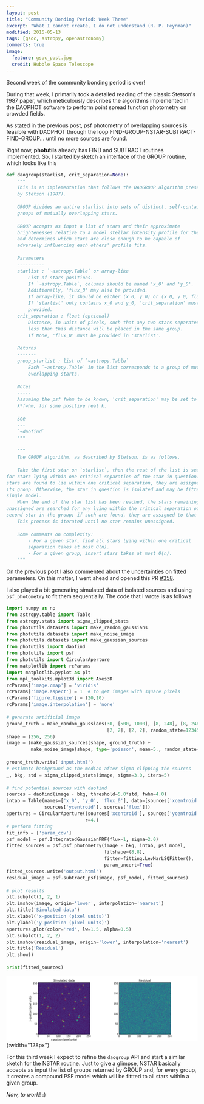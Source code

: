 ```yaml
---
layout: post
title: "Community Bonding Period: Week Three"
excerpt: "What I cannot create, I do not understand (R. P. Feynman)"
modified: 2016-05-13
tags: [gsoc, astropy, openastronomy]
comments: true
image:
  feature: gsoc_post.jpg
  credit: Hubble Space Telescope
---
```


Second week of the community bonding period is over!

During that week, I primarily took a detailed reading of the classic Stetson's 1987 paper, which meticulously describes the algorithms implemented in the DAOPHOT software to perform point spread function photometry on crowded fields.

As stated in the previous post, psf photometry of overlapping sources is feasible with DAOPHOT through the loop FIND-GROUP-NSTAR-SUBTRACT-FIND-GROUP... until no more sources are found.

Right now, **photutils** already has FIND and SUBTRACT routines implemented. 
So, I started by sketch an interface of the GROUP routine, which looks like this

```python
def daogroup(starlist, crit_separation=None):
    """
    This is an implementation that follows the DAOGROUP algorithm presented
    by Stetson (1987).

    GROUP divides an entire starlist into sets of distinct, self-contained
    groups of mutually overlapping stars.

    GROUP accepts as input a list of stars and their approximate
    brightenesses relative to a model stellar intensity profile for the frame
    and determines which stars are close enough to be capable of
    adversely influencing each others' profile fits.

    Parameters
    ----------
    starlist : `~astropy.Table` or array-like
        List of stars positions.
        If `~astropy.Table`, columns should be named 'x_0' and 'y_0'.
        Additionally, 'flux_0' may also be provided. 
        If array-like, it should be either (x_0, y_0) or (x_0, y_0, flux_0).
        If 'starlist' only contains x_0 and y_0, 'crit_separation' must be
        provided.
    crit_separation : float (optional)
        Distance, in units of pixels, such that any two stars separated by
        less than this distance will be placed in the same group.
        If None, 'flux_0' must be provided in 'starlist'.
    
    Returns
    -------
    group_starlist : list of `~astropy.Table`
        Each `~astropy.Table` in the list corresponds to a group of mutually
        overlapping starts.

    Notes
    -----
    Assuming the psf fwhm to be known, 'crit_separation' may be set to
    k*fwhm, for some positive real k.

    See
    ---
    `~daofind`
    """

    """
    The GROUP algorithm, as described by Stetson, is as follows.

    Take the first star on `starlist`, then the rest of the list is searched
for stars lying within one critical separation of the star in question. If any
stars are found to lie within one critical separation, they are assigned to
its group. Otherwise, the star in question is isolated and may be fitted by a
single model.
    When the end of the star list has been reached, the stars remaining
unassigned are searched for any lying within the critical separation of the
second star in the group; if such are found, they are assigned to that group.
    This process is iterated until no star remains unassigned.

    Some comments on complexity:
        - For a given star, find all stars lying within one critical
        separation takes at most O(n).
        - For a given group, insert stars takes at most O(n).
    """
```

On the previous post I also commented about the uncertainties on fitted parameters. On this matter, I went ahead and opened this PR [#358](https://github.com/astropy/photutils/pull/358).

I also played a bit generating simulated data of isolated sources and using `psf_photometry` to fit them sequentially. The code that I wrote is as follows

```python
import numpy as np
from astropy.table import Table
from astropy.stats import sigma_clipped_stats
from photutils.datasets import make_random_gaussians
from photutils.datasets import make_noise_image
from photutils.datasets import make_gaussian_sources
from photutils import daofind
from photutils import psf
from photutils import CircularAperture
from matplotlib import rcParams
import matplotlib.pyplot as plt
from mpl_toolkits.mplot3d import Axes3D
rcParams['image.cmap'] = 'viridis'
rcParams['image.aspect'] = 1  # to get images with square pixels
rcParams['figure.figsize'] = (20,10)
rcParams['image.interpolation'] = 'none'

# generate artificial image
ground_truth = make_random_gaussians(30, [500, 1000], [8, 248], [8, 248],
                                     [2, 2], [2, 2], random_state=12345)
shape = (256, 256)
image = (make_gaussian_sources(shape, ground_truth) +
         make_noise_image(shape, type='poisson', mean=5., random_state=12345))

ground_truth.write('input.html')
# estimate background as the median after sigma clipping the sources
_, bkg, std = sigma_clipped_stats(image, sigma=3.0, iters=5)

# find potential sources with daofind
sources = daofind(image - bkg, threshold=5.0*std, fwhm=4.0)
intab = Table(names=['x_0', 'y_0', 'flux_0'], data=[sources['xcentroid'],
              sources['ycentroid'], sources['flux']])
apertures = CircularAperture((sources['xcentroid'], sources['ycentroid']),
                             r=4.)
# perform fitting
fit_info = ['param_cov']
psf_model = psf.IntegratedGaussianPRF(flux=1, sigma=2.0)
fitted_sources = psf.psf_photometry(image - bkg, intab, psf_model,
                                    fitshape=(8,8),
                                    fitter=fitting.LevMarLSQFitter(),
                                    param_uncert=True)
fitted_sources.write('output.html')
residual_image = psf.subtract_psf(image, psf_model, fitted_sources)

# plot results
plt.subplot(1, 2, 1)
plt.imshow(image, origin='lower', interpolation='nearest')
plt.title('Simulated data')
plt.xlabel('x-position (pixel units)')
plt.ylabel('y-position (pixel units)')
apertures.plot(color='red', lw=1.5, alpha=0.5)
plt.subplot(1, 2, 2)
plt.imshow(residual_image, origin='lower', interpolation='nearest')
plt.title('Residual')
plt.show()

print(fitted_sources)
```
![alt text](../images/week_three/sim_data.png){:width="128px"}

For this third week I expect to refine the `daogroup` API and start a similar sketch for the NSTAR routine. Just to give a glimpse, NSTAR basically accepts as input the list of groups returned by GROUP and, for every group, it creates a compound PSF model which will be fittted to all stars within a given group.

*Now, to work*! :)

